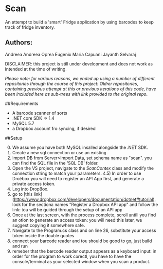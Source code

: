 # Scan
An attempt to build a 'smart' Fridge application by using barcodes to keep track of fridge inventory.

## Authors:
Andreea Andreea Oprea
Eugenio Maria Capuani
Jayanth Selvaraj

DISCLAIMER: this project is still under development and does not work as intended at the time of writing. 

*Please note: for various reasons, we ended up using a number of different repositories through the course of this project: Oldrer repositories, containing previous attempt at this or previous iterations of this code, have been included here as sub-trees with link provided to the original repo*.

##Requirements
- A barcode scanner of sorts
- .NET core SDK => 1.4
- MySQL 5.7
- a Dropbox account fro syncing, if desired

##Setup

0) We assume you have both MySQL insalled alongside the .NET SDK.
1) Create a new sql connection or use an existing.
2) Import DB from Server>Import Data, set schema name as "scan". you can find the SQL file in the 'SQL DB' folder.
4) Open the VS project, navigate to the *ScanContex* class and modify the connection string to match your parameters.
4.5) In order to use Droèbox you will need to register an API App first, and generate a private access token.
6) Log into DropBox.
7)  go to [this link] (https://www.dropbox.com/developers/documentation/dotnet#tutorial), look for the sectiona names "Register a Dropbox API app" and follow the link: tou will be guided through the setup of an API app
8) Once at the last screen, with the process complete, scroll untill you find an otion to generate an access token: you will need this later, we suggest copying it somewhere safe.
9) Navigate to the Program.cs class and on line 26, sobstitute your access token inside the double quotes
10) connect your barcode reader and tou should be good to go, just build and run
11) remeber that the barcode reader output appears as a keyboard input: in order for the program to work corectl, you have to have the console/terminal as your selected window when you scan a product.